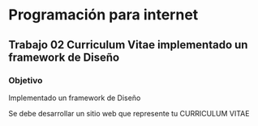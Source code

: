 # Programación para internet

## Trabajo 02 Curriculum Vitae implementado un framework de Diseño

### Objetivo

Implementado un framework de Diseño

Se debe desarrollar un sitio web que represente tu CURRICULUM VITAE

